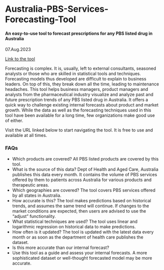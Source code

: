 # Australia-PBS-Services-Forecasting-Tool
#### An easy-to-use tool to forecast prescriptions for any PBS listed drug in Australia
07.Aug.2023

[Link to the tool](https://australia-pbs-services-forecasting-tool-btl054j9a7f.streamlit.app/)

Forecasting is complex. It is, usually, left to external consultants, seasoned analysts or those who are skilled in statistical tools and techniques. Forecasting models thus developed are difficult to explain to business leaders. On top of this, they break down all the time, leading to maintenance headaches. 
This tool helps business managers, product managers and analysts from the pharmaceutical industry visualize and analyze past and future prescription trends of any PBS listed drug in Australia. It offers a quick way to challenge existing internal forecasts about product and market growth. 
While the data as well as the forecasting techniques used in this tool have been available for a long time, few organizations make good use of either. 

Visit the URL linked below to start navigating the tool. It is free to use and available at all times.

### FAQs
* Which products are covered?
  All PBS listed products are covered by this tool.  
* What is the source of this data?
	Dept of Health and Aged Care, Australia publishes this data every month. It contains the volume of PBS services offered by them to patients across Australia for various products and therapeutic areas. 
* Which geographies are covered? 
	The tool covers PBS services offered by all states in Australia. 
* How accurate is this? 
  The tool makes predictions based on historical trends, and assumes the same trend will continue. If changes to the market conditions are expected, then users are advised to use the “adjust” functionality.
* What statistical techniques are used?
  The tool uses linear and logarithmic regression on historical data to make predictions.  
* How often is it updated? 
  The tool is updated with the latest data every month or as soon as the department of health care publishes the dataset. 
* Is this more accurate than our internal forecast?
* Use this tool as a guide and assess your internal forecasts. A more sophisticated dataset or well-thought forecasted model may be more accurate.
